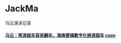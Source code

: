 # JackMa
马云演讲记录
#### [马云：弯道超车容易翻车，海南要搞数字化换道超车](https://tech.sina.com.cn/i/2019-01-14/doc-ihqfskcn6963684.shtml) [copy](https://tech.sina.com.cn/i/2019-01-14/doc-ihqfskcn6963684.shtml)
